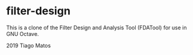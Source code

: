 # filter-design

This is a clone of the Filter Design and Analysis Tool (FDATool) for use in GNU Octave.

2019 Tiago Matos
